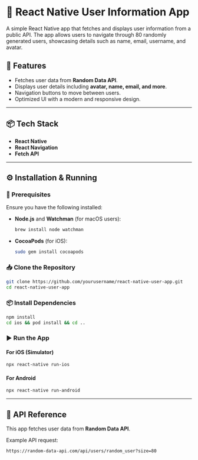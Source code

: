 # 📱 React Native User Information App

A simple React Native app that fetches and displays user information from a public API. The app allows users to navigate through 80 randomly generated users, showcasing details such as name, email, username, and avatar.

## 🚀 Features
- Fetches user data from **Random Data API**.
- Displays user details including **avatar, name, email, and more**.
- Navigation buttons to move between users.
- Optimized UI with a modern and responsive design.

---

## 📦 Tech Stack
- **React Native**
- **React Navigation**
- **Fetch API**

---

## ⚙️ Installation & Running

### **🔧 Prerequisites**
Ensure you have the following installed:
- **Node.js** and **Watchman** (for macOS users):
  ```sh
  brew install node watchman
  ```
- **CocoaPods** (for iOS):
  ```sh
  sudo gem install cocoapods
  ```

### **📥 Clone the Repository**
```sh
git clone https://github.com/yourusername/react-native-user-app.git
cd react-native-user-app
```

### **📦 Install Dependencies**
```sh
npm install
cd ios && pod install && cd ..
```

### **▶️ Run the App**
#### **For iOS (Simulator)**
```sh
npx react-native run-ios
```
#### **For Android**
```sh
npx react-native run-android
```

---

## 📡 API Reference
This app fetches user data from **Random Data API**.

Example API request:
```sh
https://random-data-api.com/api/users/random_user?size=80
```


